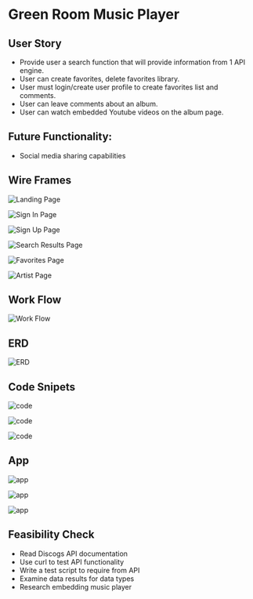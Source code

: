 # Green Room Music Player
## User Story
* Provide user a search function that will provide information from 1 API engine.
* User can create favorites, delete favorites library.
* User must login/create user profile to create favorites list and comments.
* User can leave comments about an album.
* User can watch embedded Youtube videos on the album page.

## Future Functionality:
* Social media sharing capabilities

## Wire Frames
![Landing Page](public/images/landing.jpg)

![Sign In Page](public/images/signIn.jpg)

![Sign Up Page](public/images/signUp.jpg)

![Search Results Page](public/images/searchResults.jpg)

![Favorites Page](public/images/favoritesList.jpg)

![Artist Page](public/images/artistPage.jpg)

## Work Flow
![Work Flow](public/images/flowChart.jpg)

## ERD
![ERD](public/images/erd_updated.png)

## Code Snipets
![code](public/images/code1.png)

![code](public/images/code2.png)

![code](public/images/code3.png)

## App
![app](public/images/app1.png)

![app](public/images/app2.png)

![app](public/images/app3.png)

## Feasibility Check
* Read Discogs API documentation
* Use curl to test API functionality
* Write a test script to require from API
* Examine data results for data types
* Research embedding music player
